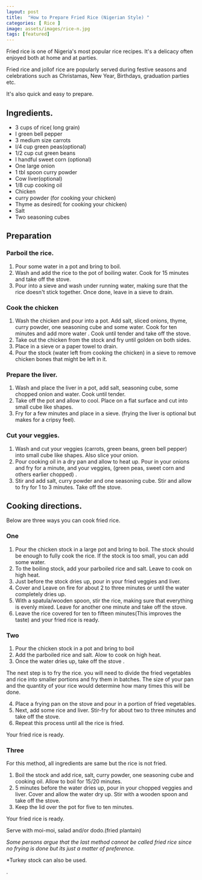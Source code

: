 ```yaml
---
layout: post
title:  "How to Prepare Fried Rice (Nigerian Style) "
categories: [ Rice ]
image: assets/images/rice-n.jpg
tags: [featured]
---
```



Fried rice is one of Nigeria's most popular rice recipes. It's a delicacy often enjoyed both at home and at parties. 

Fried rice and jollof rice are popularly served during festive seasons and celebrations such as Christamas, New Year, Birthdays, graduation parties etc.

It's also quick and easy to prepare.

## Ingredients. 
- 3  cups of rice( long grain) 
- I green bell pepper 
- 3 medium size carrots
- I/4 cup green peas(optional)
- 1/2 cup cut green beans 
- I handful sweet corn (optional) 
- One large onion
- 1  tbl spoon curry powder 
- Cow liver(optional)
- 1/8  cup cooking oil 
- Chicken
- curry powder (for cooking your chicken) 
- Thyme as desired( for cooking your chicken)
- Salt
- Two seasoning cubes

## Preparation 

### Parboil the rice. 
1. Pour some water in a pot and bring to boil. 
2. Wash and add the rice to the pot of boiling water. Cook for 15 minutes and take off the stove. 
3. Pour into a sieve and wash under running water, making sure that the rice doesn't stick together. Once done, leave in a sieve to drain. 

### Cook the chicken 
1. Wash the chicken and pour into a pot. Add salt, sliced onions, thyme, curry powder, one seasoning cube and  some water.  Cook for ten minutes and add more water . Cook until tender and take off the stove.
2.  Take out the chicken from the stock and fry until golden on both sides. 
3. Place in a sieve or a paper towel to drain. 
4. Pour the stock (water left from cooking the chicken) in a sieve to remove chicken bones that might be left in it.
  


### Prepare the liver. 
1. Wash and place the liver in a pot, add salt,  seasoning cube, some chopped onion and water. Cook until tender. 
2. Take off the pot and allow to cool. Place on a flat surface and cut into small cube like shapes. 
1. Fry for a few minutes and place in a sieve. (frying the liver is optional but makes for a cripsy feel). 
   
### Cut your veggies. 
1. Wash and cut your veggies (carrots, green beans, green bell pepper) into small cube like shapes. Also slice your onion. 
2. Pour cooking oil in a dry pan and allow to heat up. Pour in your onions and fry for a minute, and your veggies, (green peas, sweet corn and others earlier chopped) .
3. Stir and add salt, curry powder and one seasoning cube. Stir and allow to fry for 1 to 3 minutes. Take off the stove. 

## Cooking directions.
Below are three ways you can cook fried rice. 
### One
1. Pour the  chicken stock in a large pot and bring to boil. The stock should be enough to fully cook the rice. If the stock is too small, you can add some water.  
2. To the boiling stock, add your parboiled rice and salt. Leave to cook on high heat.
3. Just before the stock dries up,  pour in your fried veggies and liver. 
4. Cover and Leave on fire for about 2 to three minutes or until the water completely dries up. 
5. With a spatula/wooden spoon, stir the rice, making sure that everything is evenly mixed. Leave for another one minute and take off the stove. 
6. Leave the rice covered for ten to fifteen minutes(This improves the taste) and your fried rice is ready. 
### Two
1. Pour the chicken stock in a pot and bring to boil
2. Add the parboiled rice and salt. Alow to cook on high heat. 
3. Once the water dries up,  take off the stove .
 
The next step is to fry the rice. you will need to divide the fried vegetables and rice into smaller portions and fry them in batches. The size of your pan and the quantity of your rice would determine how many times this will be done.

4. Place a frying pan on the stove and pour in a portion of fried vegetables. 
5. Next, add some rice and liver. Stir-fry for about two to three minutes and take off the stove. 
6. Repeat this process until all the rice is fried.
 
  Your fried rice is ready. 

### Three
 For this method, all ingredients are same but the rice is not fried. 
1. Boil the stock and add rice, salt, curry powder, one seasoning cube and cooking oil. Allow to boil for 15/20 minutes. 
2. 5 minutes before the water dries up, pour in your chopped veggies and liver. Cover and allow the water dry up. Stir with a wooden spoon and take off the stove. 
3. Keep the lid over the pot for five to ten minutes.


Your fried rice is ready. 

Serve with moi-moi, salad and/or dodo.(fried plantain) 

_Some persons argue that the last method cannot be called fried rice since no frying is done but its just a matter of preference._

*Turkey stock can also be used. 





.
